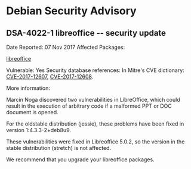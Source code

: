 
Debian Security Advisory
========================


DSA-4022-1 libreoffice -- security update
-----------------------------------------



Date Reported:
07 Nov 2017
Affected Packages:

[libreoffice](https://packages.debian.org/src:libreoffice)

Vulnerable:
Yes
Security database references:
In Mitre's CVE dictionary: [CVE-2017-12607](https://security-tracker.debian.org/tracker/CVE-2017-12607), [CVE-2017-12608](https://security-tracker.debian.org/tracker/CVE-2017-12608).  

More information:

Marcin Noga discovered two vulnerabilities in LibreOffice, which could
result in the execution of arbitrary code if a malformed PPT or DOC
document is opened.


For the oldstable distribution (jessie), these problems have been fixed
in version 1:4.3.3-2+deb8u9.


These vulnerabilities were fixed in Libreoffice 5.0.2, so the version
in the stable distribution (stretch) is not affected.


We recommend that you upgrade your libreoffice packages.





